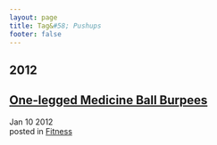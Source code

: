 ```yaml
---
layout: page
title: Tag&#58; Pushups
footer: false
---
```


<div id="blog-archives" class="category">
<h2>2012</h2>

<article>
<h1><a href="/2012/01/10/one-legged-medicine-ball-burpees/index.html">One-legged Medicine Ball Burpees</a></h1>
<time datetime="2012-01-10T00:00:00-06:00" pubdate><span class='month'>Jan</span> <span class='day'>10</span> <span class='year'>2012</span></time>
<footer>
<span class="categories">posted in 
<a href='/categories/fitness/'>Fitness</a></span>
</footer>
</article>
</div>
